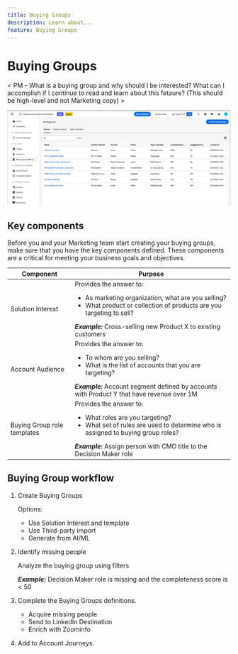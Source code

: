 ```yaml
---
title: Buying Groups
description: Learn about...
feature: Buying Groups
---
```


# Buying Groups

< PM - What is a buying group and why should I be interested?  What can I accomplish if I continue to read and learn about this fetaure?  (This should be high-level and not Marketing copy) >

![Buying Group Browse page](assets/buying-groups-browse.png)


## Key components

Before you and your Marketing team start creating your buying groups, make sure that you have the key components defined. These components are a critical for meeting your business goals and objectives.

| Component | Purpose |
| --------- | ------- |
| Solution Interest | Provides the answer to: <ul><li>As marketing organization, what are you selling?</li><li>What product or collection of products are you targeting to sell?</li></ul>  **_Example:_** Cross-selling new Product X to existing customers|
| Account Audience | Provides the answer to: <ul><li>To whom are you selling?</li><li>What is the list of accounts that you are targeting?</li></ul> **_Example:_** Account segment defined by accounts with Product Y that have revenue over 1M|
| Buying Group role templates |  Provides the answer to: <ul><li>What roles are you targeting?</li><li>What set of rules are used to determine who is assigned to buying group roles?</li></ul>  **_Example:_** Assign person with CMO title to the Decision Maker role |

## Buying Group workflow

1. Create Buying Groups

   Options:
   * Use Solution Interest and template
   * Use Third-party import
   * Generate from AI/ML

1. Identify missing people

   Analyze the buying group using filters
   
   **_Example:_** Decision Maker role is missing and the completeness score is < 50

1. Complete the Buying Groups definitions.

   * Acquire missing people
   * Send to LinkedIn Destination
   * Enrich with Zoominfo

1. Add to Account Journeys.

